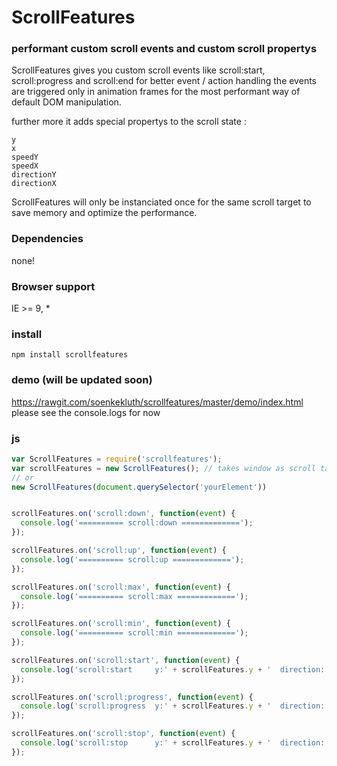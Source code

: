 # ScrollFeatures
### performant custom scroll events and custom scroll propertys

ScrollFeatures gives you custom scroll events like scroll:start, scroll:progress and scroll:end for better event / action handling
the events are triggered only in animation frames for the most performant way of default DOM manipulation.

further more it adds special propertys to the scroll state :
```
y
x
speedY
speedX
directionY
directionX
```

ScrollFeatures will only be instanciated once for the same scroll target to save memory and optimize the performance.


### Dependencies
none!

### Browser support
IE >= 9, *

### install
```
npm install scrollfeatures
```
### demo (will be updated soon)
https://rawgit.com/soenkekluth/scrollfeatures/master/demo/index.html
please see the console.logs for now

### js
```javascript
var ScrollFeatures = require('scrollfeatures');
var scrollFeatures = new ScrollFeatures(); // takes window as scroll target
// or
new ScrollFeatures(document.querySelector('yourElement'))


scrollFeatures.on('scroll:down', function(event) {
  console.log('========== scroll:down =============');
});

scrollFeatures.on('scroll:up', function(event) {
  console.log('========== scroll:up =============');
});

scrollFeatures.on('scroll:max', function(event) {
  console.log('========== scroll:max =============');
});

scrollFeatures.on('scroll:min', function(event) {
  console.log('========== scroll:min =============');
});

scrollFeatures.on('scroll:start', function(event) {
  console.log('scroll:start     y:' + scrollFeatures.y + '  direction: ' + scrollFeatures.directionY+' ('+ ScrollFeatures.directionToString(scrollFeatures.directionY)+')')
});

scrollFeatures.on('scroll:progress', function(event) {
  console.log('scroll:progress  y:' + scrollFeatures.y + '  direction: ' + scrollFeatures.directionY+' ('+ ScrollFeatures.directionToString(scrollFeatures.directionY)+')')
});

scrollFeatures.on('scroll:stop', function(event) {
  console.log('scroll:stop      y:' + scrollFeatures.y + '  direction: ' + scrollFeatures.directionY+' ('+ ScrollFeatures.directionToString(scrollFeatures.directionY)+')')
});

```
